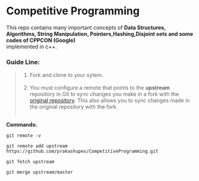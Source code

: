 # Competitive Programming
This repo contains many important concepts of <b>Data Structures, Algorithms, String Manipulation, Pointers,Hashing,Disjoint sets and some codes of CPPCON (Google)</b></br>
implemented in c++.</br>

### Guide Line:
>1. Fork and clone to your sytem.<br><br>
>2. You must configure a remote that points to the <b>upstream</b> repository in Git to sync changes you make in a fork with the [original repository](https://github.com/prakashupes/CompetitiveProgramming.git). This also allows you to sync changes made in the original repository with the fork.<br><br>

<b>Commands:</b>
```
git remote -v
```
```
git remote add upstream https://github.com/prakashupes/CompetitiveProgramming.git
```
```
git fetch upstream
```
```
git merge upstream/master
```

